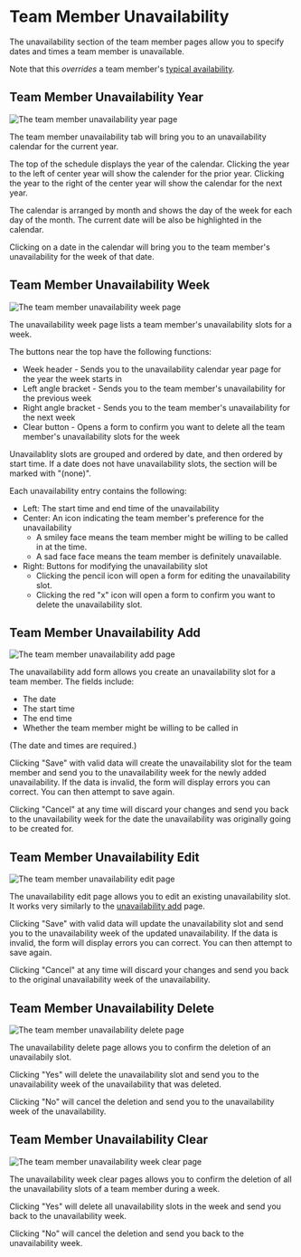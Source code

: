 # Team Member Unavailability

The unavailability section of the team member pages allow you to specify dates and times a team member is unavailable.

Note that this *overrides* a team member's [typical availability](./3.3_availability.md).

## Team Member Unavailability Year

![The team member unavailability year page](./images/unavailability_year.png)

The team member unavailability tab will bring you to an unavailability calendar for the current year.

The top of the schedule displays the year of the calendar.
Clicking the year to the left of center year will show the calender for the prior year.
Clicking the year to the right of the center year will show the calendar for the next year.

The calendar is arranged by month and shows the day of the week for each day of the month.
The current date will be also be highlighted in the calendar.

Clicking on a date in the calendar will bring you to the team member's unavailability for the week of that date.

## Team Member Unavailability Week

![The team member unavailability week page](./images/unavailability_week.png)

The unavailability week page lists a team member's unavailability slots for a week.

The buttons near the top have the following functions:

* Week header - Sends you to the unavailability calendar year page for the year the week starts in
* Left angle bracket - Sends you to the team member's unavailability for the previous week
* Right angle bracket - Sends you to the team member's unavailability for the next week
* Clear button - Opens a form to confirm you want to delete all the team member's unavailability slots for the week

Unavailablity slots are grouped and ordered by date, and then ordered by start time.
If a date does not have unavailability slots, the section will be marked with "(none)".

Each unavailability entry contains the following:

* Left: The start time and end time of the unavailability
* Center: An icon indicating the team member's preference for the unavailability
  * A smiley face means the team member might be willing to be called in at the time.
  * A sad face face means the team member is definitely unavailable.
* Right: Buttons for modifying the unavailability slot
  * Clicking the pencil icon will open a form for editing the unavailability slot.
  * Clicking the red "x" icon will open a form to confirm you want to delete the unavailability slot.

## Team Member Unavailability Add

![The team member unavailability add page](./images/unavailability_add.png)

The unavailability add form allows you create an unavailability slot for a team member.
The fields include:

* The date
* The start time
* The end time
* Whether the team member might be willing to be called in

(The date and times are required.)

Clicking "Save" with valid data will create the unavailability slot for the team member and send you to the unavailability week for the newly added unavailability.
If the data is invalid, the form will display errors you can correct.
You can then attempt to save again.

Clicking "Cancel" at any time will discard your changes and send you back to the unavailability week for the date the unavailability was originally going to be created for.

## Team Member Unavailability Edit

![The team member unavailability edit page](./images/unavailability_edit.png)

The unavailability edit page allows you to edit an existing unavailability slot.
It works very similarly to the [unavailability add](#team-member-unavailability-add) page.

Clicking "Save" with valid data will update the unavailability slot and send you to the unavailability week of the updated unavailability.
If the data is invalid, the form will display errors you can correct.
You can then attempt to save again.

Clicking "Cancel" at any time will discard your changes and send you back to the original unavailability week of the unavailability.

## Team Member Unavailability Delete

![The team member unavailability delete page](./images/unavailability_delete.png)

The unavailability delete page allows you to confirm the deletion of an unavailabily slot.

Clicking "Yes" will delete the unavailability slot and send you to the unavailability week of the unavailability that was deleted.

Clicking "No" will cancel the deletion and send you to the unavailability week of the unavailability.

## Team Member Unavailability Clear

![The team member unavailability week clear page](./images/unavailability_clear.png)

The unavailability week clear pages allows you to confirm the deletion of all the unavailability slots of a team member during a week.

Clicking "Yes" will delete all unavailability slots in the week and send you back to the unavailability week.

Clicking "No" will cancel the deletion and send you back to the unavailability week.

